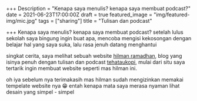 +++
Description = "Kenapa saya menulis? kenapa saya membuat podcast?"
date = 2021-06-23T17:00:00Z
draft = true
featured_image = "img/featured-img/mic.jpg"
tags = ["sharing"]
title = "Tulisan dan podcast"

+++
Kenapa saya menulis? kenapa saya membuat podcast? setelah lulus sekolah saya bingung ingin buat apa, mencoba mengisi kekosongan dengan belajar hal yang saya suka, lalu rasa jenuh datang menghantui

singkat cerita, saya melihat sebuah website [hilman ramadhan](https://hilman.space), blog yang isinya penuh dengan tulisan dan podcast [tehataukopi](https://anchor.com/tehataukopi), mulai dari situ saya tertarik ingin membuat website seperti mas hilman ini.

oh iya sebelum nya terimakasih mas hilman sudah mengizinkan memakai tempelate website nya 😁 entah kenapa mata saya merasa nyaman lihat desain yang simpel - simpel